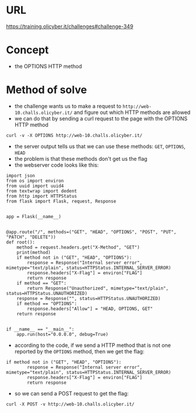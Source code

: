 # URL
https://training.olicyber.it/challenges#challenge-349
# Concept
* the OPTIONS HTTP method
# Method of solve
* the challenge wants us to make a request to `http://web-10.challs.olicyber.it/` and figure out which HTTP methods are allowed
* we can do that by sending a curl request to the page with the OPTIONS HTTP method
```
curl -v -X OPTIONS http://web-10.challs.olicyber.it/
```
* the server output tells us that we can use these methods: `GET`, `OPTIONS`, `HEAD`
* the problem is that these methods don't get us the flag
* the webserver code looks like this:
```
import json
from os import environ
from uuid import uuid4
from textwrap import dedent
from http import HTTPStatus
from flask import Flask, request, Response


app = Flask(__name__)


@app.route("/", methods=("GET", "HEAD", "OPTIONS", "POST", "PUT", "PATCH", "DELETE"))
def root():
    method = request.headers.get("X-Method", "GET")
    print(method)
    if method not in ("GET", "HEAD", "OPTIONS"):
        response = Response("Internal server error", mimetype="text/plain", status=HTTPStatus.INTERNAL_SERVER_ERROR)
        response.headers["X-Flag"] = environ["FLAG"]
        return response
    if method == "GET":
        return Response("Unauthorized", mimetype="text/plain", status=HTTPStatus.UNAUTHORIZED)
    response = Response("", status=HTTPStatus.UNAUTHORIZED)
    if method == "OPTIONS":
        response.headers["Allow"] = "HEAD, OPTIONS, GET"
    return response


if __name__ == "__main__":
    app.run(host="0.0.0.0", debug=True)
```
* according to the code, if we send a HTTP method that is not one reported by the `OPTIONS` method, then we get the flag:
```
if method not in ("GET", "HEAD", "OPTIONS"):
        response = Response("Internal server error", mimetype="text/plain", status=HTTPStatus.INTERNAL_SERVER_ERROR)
        response.headers["X-Flag"] = environ["FLAG"]
        return response
```
* so we can send a POST request to get the flag:
```
curl -X POST -v http://web-10.challs.olicyber.it/
```
